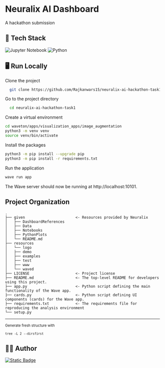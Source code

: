 # Neuralix AI Dashboard

A hackathon submission

## 🎒 Tech Stack


![Jupyter Notebook](https://img.shields.io/badge/jupyter-%23FA0F00.svg?style=for-the-badge&logo=jupyter&logoColor=white)
![Python](https://img.shields.io/badge/python-3670A0?style=for-the-badge&logo=python&logoColor=ffdd54)

## 🖥️ Run Locally

Clone the project

```bash
  git clone https://github.com/Rajkanwars15/neuralix-ai-hackathon-task1
```

Go to the project directory

```bash
  cd neuralix-ai-hackathon-task1
```

Create a virtual environment

```bash
cd waveton/apps/visualization_apps/image_augmentation
python3 -m venv venv
source venv/bin/activate
```

Install the packages

```bash
python3 -m pip install --upgrade pip
python3 -m pip install -r requirements.txt
```

Run the application

```bash
wave run app
```

The Wave server should now be running at http://localhost:10101.

Project Organization
------------

    .
    ├── given                       <- Resources provided by Neuralix
    │   ├── DashboardReferences
    │   ├── Data
    │   ├── Notebooks
    │   ├── PythonPlots
    │   └── README.md
    ├── resources
    │   └── logo
    │   ├── demo
    │   ├── examples
    │   ├── test
    │   ├── www
    │   └── waved
    ├── LICENSE                     <- Project license
    ├── README.md                   <- The top-level README for developers using this project.
    ├── app.py                      <- Python script defining the main functionality of the Wave app.
    ├── cards.py                    <- Python script defining UI components (cards) for the Wave app.
    ├── requirements.txt            <- The requirements file for reproducing the analysis environment
    └── setup.py


--------

<p><small>Generate fresh structure with</small></p>
<small>

```
tree -L 2 --dirsfirst
```
</small>


## 👨‍💻 Author

[![Static Badge](https://img.shields.io/badge/Rajkanwars15-yellow?logo=GitHub&link=https%3A%2F%2Fgithub.com%2FRajkanwars15)
](https://www.github.com/rajkanwars15)